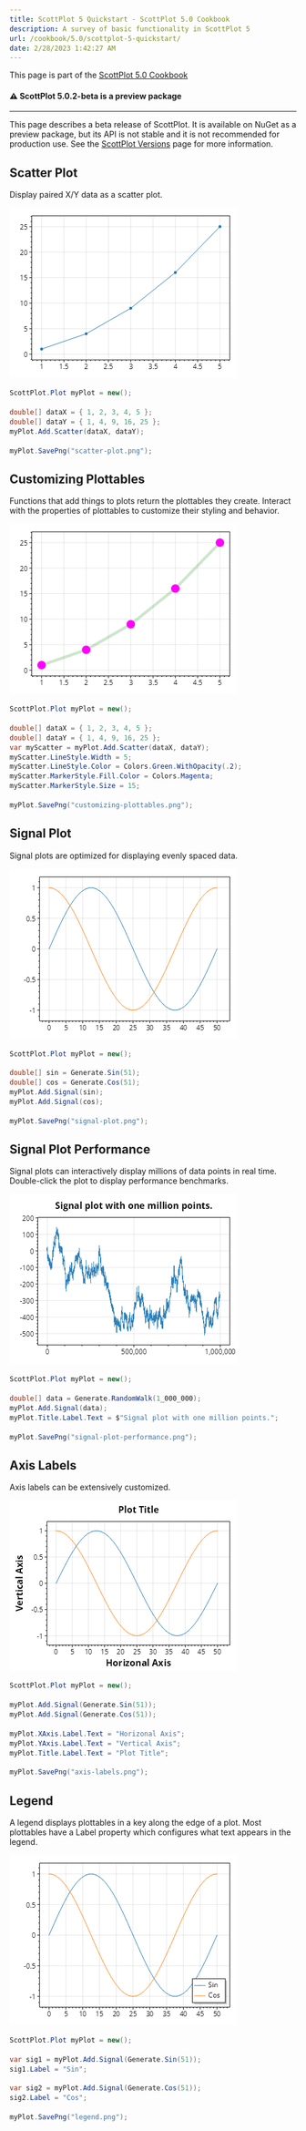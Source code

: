 ```yaml
---
title: ScottPlot 5 Quickstart - ScottPlot 5.0 Cookbook
description: A survey of basic functionality in ScottPlot 5
url: /cookbook/5.0/scottplot-5-quickstart/
date: 2/28/2023 1:42:27 AM
---
```


This page is part of the [ScottPlot 5.0 Cookbook](../)


<div class='alert alert-warning' role='alert'><h4 class='alert-heading py-0 my-0'>⚠️ ScottPlot 5.0.2-beta is a preview package</h4><hr /><p class='mb-0'><span class='fw-semibold'>This page describes a beta release of ScottPlot.</span> It is available on NuGet as a preview package, but its API is not stable and it is not recommended for production use. See the <a href='https://scottplot.net/versions/'>ScottPlot Versions</a> page for more information. </p></div>



## Scatter Plot

Display paired X/Y data as a scatter plot.

[![](scatter-plot.png)](scatter-plot.png)

```cs
ScottPlot.Plot myPlot = new();

double[] dataX = { 1, 2, 3, 4, 5 };
double[] dataY = { 1, 4, 9, 16, 25 };
myPlot.Add.Scatter(dataX, dataY);

myPlot.SavePng("scatter-plot.png");
```


## Customizing Plottables

Functions that add things to plots return the plottables they create. Interact with the properties of plottables to customize their styling and behavior.

[![](customizing-plottables.png)](customizing-plottables.png)

```cs
ScottPlot.Plot myPlot = new();

double[] dataX = { 1, 2, 3, 4, 5 };
double[] dataY = { 1, 4, 9, 16, 25 };
var myScatter = myPlot.Add.Scatter(dataX, dataY);
myScatter.LineStyle.Width = 5;
myScatter.LineStyle.Color = Colors.Green.WithOpacity(.2);
myScatter.MarkerStyle.Fill.Color = Colors.Magenta;
myScatter.MarkerStyle.Size = 15;

myPlot.SavePng("customizing-plottables.png");
```


## Signal Plot

Signal plots are optimized for displaying evenly spaced data.

[![](signal-plot.png)](signal-plot.png)

```cs
ScottPlot.Plot myPlot = new();

double[] sin = Generate.Sin(51);
double[] cos = Generate.Cos(51);
myPlot.Add.Signal(sin);
myPlot.Add.Signal(cos);

myPlot.SavePng("signal-plot.png");
```


## Signal Plot Performance

Signal plots can interactively display millions of data points in real time. Double-click the plot to display performance benchmarks.

[![](signal-plot-performance.png)](signal-plot-performance.png)

```cs
ScottPlot.Plot myPlot = new();

double[] data = Generate.RandomWalk(1_000_000);
myPlot.Add.Signal(data);
myPlot.Title.Label.Text = $"Signal plot with one million points.";

myPlot.SavePng("signal-plot-performance.png");
```


## Axis Labels

Axis labels can be extensively customized.

[![](axis-labels.png)](axis-labels.png)

```cs
ScottPlot.Plot myPlot = new();

myPlot.Add.Signal(Generate.Sin(51));
myPlot.Add.Signal(Generate.Cos(51));

myPlot.XAxis.Label.Text = "Horizonal Axis";
myPlot.YAxis.Label.Text = "Vertical Axis";
myPlot.Title.Label.Text = "Plot Title";

myPlot.SavePng("axis-labels.png");
```


## Legend

A legend displays plottables in a key along the edge of a plot. Most plottables have a Label property which configures what text appears in the legend.

[![](legend.png)](legend.png)

```cs
ScottPlot.Plot myPlot = new();

var sig1 = myPlot.Add.Signal(Generate.Sin(51));
sig1.Label = "Sin";

var sig2 = myPlot.Add.Signal(Generate.Cos(51));
sig2.Label = "Cos";

myPlot.SavePng("legend.png");
```

